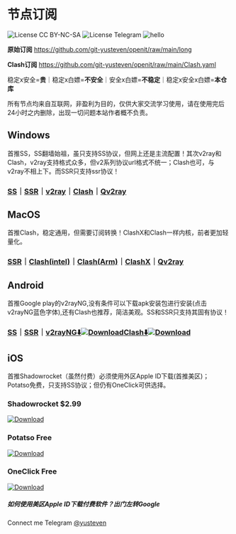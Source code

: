 # 节点订阅

![License CC BY-NC-SA](https://img.shields.io/badge/license-CC_BY--NC--SA-green.svg?style=plastic)
![License Telegram](https://img.shields.io/badge/Telegram-@ShareCentrePro-blue.svg?style=plastic)
![hello](https://github-watch.vercel.app/api/counter)

**原始订阅** https://github.com/git-yusteven/openit/raw/main/long

**Clash订阅** https://github.com/git-yusteven/openit/raw/main/Clash.yaml

稳定x安全=**贵**｜稳定x白嫖=**不安全**｜安全x白嫖=**不稳定**｜稳定x安全x白嫖=**本仓库**

所有节点均来自互联网，非盈利为目的，仅供大家交流学习使用，请在使用完后24小时之内删除，出现一切问题本站作者概不负责。
## Windows
首推SS，SS翻墙始祖，虽只支持SS协议，但网上还是主流配置！其次v2ray和Clash，v2ray支持格式众多，但v2系列协议url格式不统一；Clash也可，与v2ray不相上下。而SSR只支持ssr协议！
### [SS](https://github.com/shadowsocks/shadowsocks-windows/releases/download/4.4.0.0/Shadowsocks-4.4.0.185.zip)｜[SSR](https://github.com/shadowsocksrr/shadowsocksr-csharp/releases/download/4.9.2/ShadowsocksR-win-4.9.2.zip)｜[v2ray](https://github.com/2dust/v2rayN/releases/download/4.29/v2rayN-Core.zip)｜[Clash](https://github.com/Fndroid/clash_for_windows_pkg/releases/download/0.19.6/Clash.for.Windows-0.19.6-win.7z)｜[Qv2ray](https://github.com/Qv2ray/Qv2ray/releases/download/v2.7.0/Qv2ray-v2.7.0-Windows.7z)
## MacOS
首推Clash，稳定通用，但需要订阅转换！ClashX和Clash一样内核，前者更加轻量化。
### [SSR](https://github.com/shadowsocksr-backup/ShadowsocksX-NG/releases/download/1.4.2-R8-subscribe-alpha-3/ShadowsocksX-NG-R8.dmg)｜[Clash(intel)](https://github.com/Fndroid/clash_for_windows_pkg/releases/download/0.19.6/Clash.for.Windows-0.19.6.dmg)｜[Clash(Arm)](https://github.com/Fndroid/clash_for_windows_pkg/releases/download/0.19.6/Clash.for.Windows-0.19.6-arm64.dmg)｜[ClashX](https://github.com/yichengchen/clashX/releases/download/1.72.0/ClashX.dmg)｜[Qv2ray](https://github.com/Qv2ray/Qv2ray/releases/download/v2.7.0/Qv2ray-v2.7.0-macOS-x64.dmg)
## Android 
首推Google play的v2rayNG,没有条件可以下载apk安装包进行安装(点击v2rayNG蓝色字体),还有Clash也推荐，简洁美观。SS和SSR只支持其固有协议！
### [SS](https://github.com/shadowsocks/shadowsocks-android/releases/download/v5.2.6/shadowsocks--universal-v5.2.6.apk)｜[SSR](https://github.com/shadowsocksrr/shadowsocksr-android/releases/download/3.5.3/shadowsocksr-android-3.5.3.apk)｜[v2rayNG⬇️](https://github.com/2dust/v2rayNG/releases/download/1.6.28/v2rayNG_1.6.28.apk)[![Download](https://play.google.com/intl/en_us/badges/static/images/badges/en_badge_web_generic.png)](https://play.google.com/store/apps/details?id=com.v2ray.ang)[Clash⬇️](https://github.com/Kr328/ClashForAndroid/releases/download/v2.5.4/cfa-2.5.4-foss-universal-release.apk)[![Download](https://play.google.com/intl/en_us/badges/static/images/badges/en_badge_web_generic.png)](https://play.google.com/store/apps/details?id=com.github.kr328.clash)

## iOS
首推Shadowrocket（虽然付费）必须使用外区Apple ID下载(首推美区)；Potatso免费，只支持SS协议；但仍有OneClick可供选择。
### Shadowrocket $2.99
[![Download](https://github.com/git-yusteven/tag/raw/main/ios-black.svg?inline)](https://apps.apple.com/us/app/shadowrocket/id932747118)
### Potatso Free
[![Download](https://github.com/git-yusteven/tag/raw/main/ios-black.svg?inline)](https://apps.apple.com/us/app/shadowrocket/id1239860606)
### OneClick Free
[![Download](https://github.com/git-yusteven/tag/raw/main/ios-black.svg?inline)](https://apps.apple.com/us/app/oneclick-safe-easy-fast/id1545555197)
##### 如何使用美区Apple ID下载付费软件？出门左转Google

Connect me Telegram [@yusteven](https://t.me/yusteven)
